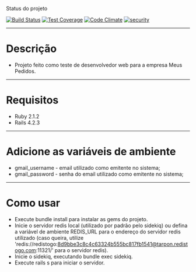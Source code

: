 Status do projeto

[![Build Status](https://travis-ci.org/lucasJoseMachado/projeto_teste.svg?branch=master)](https://travis-ci.org/lucasJoseMachado/projeto_teste)
[![Test Coverage](https://codeclimate.com/github/lucasJoseMachado/projeto_teste/badges/coverage.svg)](https://codeclimate.com/github/lucasJoseMachado/projeto_teste/coverage)
[![Code Climate](https://codeclimate.com/github/lucasJoseMachado/projeto_teste/badges/gpa.svg)](https://codeclimate.com/github/lucasJoseMachado/projeto_teste)
[![security](https://hakiri.io/github/lucasJoseMachado/projeto_teste/master.svg)](https://hakiri.io/github/lucasJoseMachado/projeto_teste/master)

---

# Descrição

* Projeto feito como teste de desenvolvedor web para a empresa Meus Pedidos.

---

# Requisitos

* Ruby 2.1.2
* Rails 4.2.3

---

# Adicione as variáveis de ambiente

* gmail_username - email utilizado como emitente no sistema;
* gmail_password - senha do email utilizado como emitente no sistema;

---

# Como usar

* Execute bundle install para instalar as gems do projeto.
* Inicie o servidor redis local (utilizado por padrão pelo sidekiq) ou defina a variável de ambiente REDIS_URL para o endereço do servidor redis utilizado (caso queira, utilize 'redis://redistogo:8d9bbe3c8c4c63324b555bc817fb1541@tarpon.redistogo.com:11321/' para o servidor redis).
* Inicie o sidekiq, executando bundle exec sidekiq.
* Execute rails s para iniciar o servidor.

